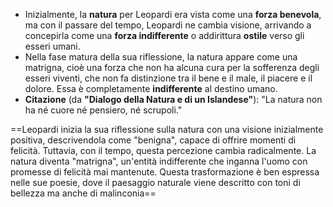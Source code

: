- Inizialmente, la **natura** per Leopardi era vista come una **forza benevola**, ma con il passare del tempo, Leopardi ne cambia visione, arrivando a concepirla come una **forza indifferente** o addirittura **ostile** verso gli esseri umani.
- Nella fase matura della sua riflessione, la natura appare come una matrigna, cioè una forza che non ha alcuna cura per la sofferenza degli esseri viventi, che non fa distinzione tra il bene e il male, il piacere e il dolore. Essa è completamente **indifferente** al destino umano.
- **Citazione** (da **"Dialogo della Natura e di un Islandese"**): "La natura non ha né cuore né pensiero, né scrupoli."

==Leopardi inizia la sua riflessione sulla natura con una visione inizialmente positiva, descrivendola come "benigna", capace di offrire momenti di felicità. Tuttavia, con il tempo, questa percezione cambia radicalmente. La natura diventa "matrigna", un'entità indifferente che inganna l'uomo con promesse di felicità mai mantenute. Questa trasformazione è ben espressa nelle sue poesie, dove il paesaggio naturale viene descritto con toni di bellezza ma anche di malinconia==